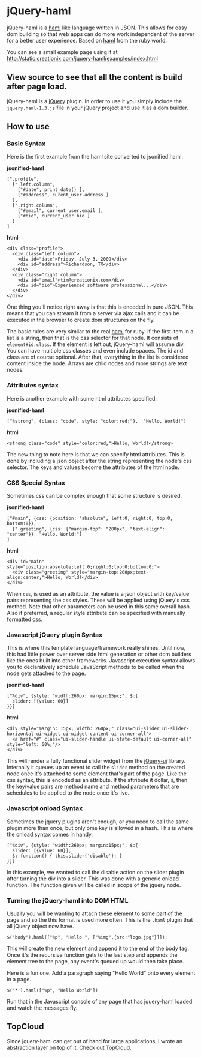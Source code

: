 # jQuery-haml

jQuery-haml is a [haml][] like language written in JSON. This allows for easy dom building so that web apps can do more work independent of the server for a better user experience. Based on [haml][] from the ruby world.

You can see a small example page using it at <http://static.creationix.com/jquery-haml/examples/index.html>

View source to see that all the content is build after page load.
---------------------

jQuery-haml is a [jQuery][] plugin. In order to use it you simply include the `jquery.haml-1.3.js` file in your jQuery project and use it as a dom builder.

## How to use

### Basic Syntax

Here is the first example from the haml site converted to jsonified haml:

**jsonified-haml**

    [".profile",
      [".left.column",
        ["#date", print_date() ],
        ["#address", curent_user.address ]
      ],
      [".right.column",
        ["#email", current_user.email ],
        ["#bio", current_user.bio ]
      ]
    ]

**html**

    <div class="profile">
      <div class="left column">
        <div id="date">Friday, July 3, 2009</div>
        <div id="address">Richardson, TX</div>
      </div>
      <div class="right column">
        <div id="email">tim@creationix.com</div>
        <div id="bio">Experienced software professional...</div>
      </div>
    </div>

One thing you'll notice right away is that this is encoded in pure JSON. This means that you can stream it from a server via ajax calls and it can be executed in the browser to create dom structures on the fly.

The basic rules are very similar to the real [haml][] for ruby. If the first item in a list is a string, then that is the css selector for that node. It consists of `element#id.class`. If the element is left out, jQuery-haml will assume div. You can have multiple css classes and even include spaces. The id and class are of course optional. After that, everything in the list is considered content inside the node. Arrays are child nodes and more strings are text nodes.

### Attributes syntax

Here is another example with some html attributes specified:

**jsonified-haml**

    ["%strong", {class: "code", style: "color:red;"},  "Hello, World!"]

**html**

    <strong class="code" style="color:red;">Hello, World!</strong>

The new thing to note here is that we can specify html attributes. This is done by including a json object after the string representing the node's css selector. The keys and values become the attributes of the html node.

### CSS Special Syntax

Sometimes css can be complex enough that some structure is desired.

**jsonified-haml**

    ["#main", {css: {position: "absolute", left:0, right:0, top:0, bottom:0}},
      [".greeting", {css: {"margin-top": "200px", "text-align": "center"}}, "Hello, World!"]
    ]

**html**

    <div id="main" style="position:absolute;left:0;right:0;top:0;bottom:0;">
      <div class="greeting" style="margin-top:200px;text-align:center;">Hello, World!</div>
    </div>

When `css`, is used as an attribute, the value is a json object with key/value pairs representing the css styles. These will be applied using jQuery's css method. Note that other parameters can be used in this same overall hash. Also if preferred, a regular style attribute can be specified with manually formatted css.

### Javascript jQuery plugin Syntax

This is where this template language/framework really shines. Until now, this had little power over server side html generation or other dom builders like the ones built into other frameworks. Javascript execution syntax allows you to declaratively schedule JavaScript methods to be called when the node gets attached to the page.

**jsonified-haml**

    ["%div", {style: "width:260px; margin:15px;", $:{
      slider: [{value: 60}]
    }}]

**html**

    <div style="margin: 15px; width: 260px;" class="ui-slider ui-slider-horizontal ui-widget ui-widget-content ui-corner-all">
      <a href="#" class="ui-slider-handle ui-state-default ui-corner-all" style="left: 60%;"/>
    </div>

This will render a fully functional slider widget from the [jQuery-ui][] library. Internally it queues up an event to call the `slider` method on the created node once it's attached to some element that's part of the page. Like the css syntax, this is encoded as an attribute. If the attribute it dollar, `$`, then the key/value pairs are method name and method parameters that are schedules to be applied to the node once it's live.

### Javascript onload Syntax

Sometimes the jquery plugins aren't enough, or you need to call the same plugin more than once, but only ome key is allowed in a hash. This is where the onload syntax comes in handy.

    ["%div", {style: "width:260px; margin:15px;", $:{
      slider: [{value: 60}],
      $: function() { this.slider('disable'); }
    }}]

In this example, we wanted to call the disable action on the slider plugin after turning the div into a slider. This was done with a generic onload function. The function given will be called in scope of the jquery node.

### Turning the jQuery-haml into DOM HTML

Usually you will be wanting to attach these element to some part of the page and so the this format is used more often. This is the `.haml` plugin that all jQuery object now have.

    $("body").haml(["%p", "Hello ", ["%img",{src:"logo.jpg"}]]);

This will create the new element and append it to the end of the body tag. Once it's the recursive function gets to the last step and appends the element tree to the page, any event's queued up would then take place.

Here is a fun one.  Add a paragraph saying "Hello World" onto every element in a page.

    $('*').haml(["%p", "Hello World"])

Run that in the Javascript console of any page that has jquery-haml loaded and watch the messages fly.

## TopCloud

Since jquery-haml can get out of hand for large applications, I wrote an abstraction layer on top of it.  Check out [TopCloud][].

[haml]: http://haml.hamptoncatlin.com/
[jquery]: http://jquery.com/
[jquery-ui]: http://jqueryui.com/
[TopCloud]: http://github.com/creationix/topcloud